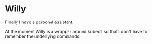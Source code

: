 # Willy

Finally I have a personal assistant.

At the moment Willy is a wrapper around kubectl so that I don't have to remember the underlying commands.

